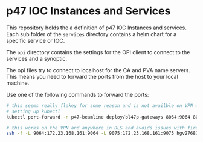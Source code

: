 # p47 IOC Instances and Services

This repository holds the a definition of p47 IOC Instances and services. Each sub folder of the `services` directory contains a helm chart for a specific service or IOC.


The `opi` directory contains the settings for the OPI client to connect to the services and a synoptic.

The opi files try to connect to localhost for the CA and PVA name servers. This means you need to forward the ports from the host to your local machine.

Use one of the following commands to forward the ports:

```bash
# this seems really flakey for some reason and is not availble on VPN without
# setting up kubectl
kubectl port-forward -n p47-beamline deploy/bl47p-gateways 8064:9064 8075:9075

# this works on the VPN and anywhere in DLS and avoids issues with firewalls
ssh -f -L 9064:172.23.168.161:9064 -L 9075:172.23.168.161:9075 hgv27681@bl49p-ea-serv-01 -N